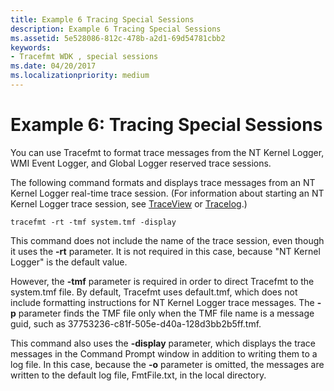 ```yaml
---
title: Example 6 Tracing Special Sessions
description: Example 6 Tracing Special Sessions
ms.assetid: 5e528086-812c-478b-a2d1-69d54781cbb2
keywords:
- Tracefmt WDK , special sessions
ms.date: 04/20/2017
ms.localizationpriority: medium
---
```


# Example 6: Tracing Special Sessions


You can use Tracefmt to format trace messages from the NT Kernel Logger, WMI Event Logger, and Global Logger reserved trace sessions.

The following command formats and displays trace messages from an NT Kernel Logger real-time trace session. (For information about starting an NT Kernel Logger trace session, see [TraceView](traceview.md) or [Tracelog](tracelog.md).)

```
tracefmt -rt -tmf system.tmf -display
```

This command does not include the name of the trace session, even though it uses the **-rt** parameter. It is not required in this case, because "NT Kernel Logger" is the default value.

However, the **-tmf** parameter is required in order to direct Tracefmt to the system.tmf file. By default, Tracefmt uses default.tmf, which does not include formatting instructions for NT Kernel Logger trace messages. The **-p** parameter finds the TMF file only when the TMF file name is a message guid, such as 37753236-c81f-505e-d40a-128d3bb2b5ff.tmf.

This command also uses the **-display** parameter, which displays the trace messages in the Command Prompt window in addition to writing them to a log file. In this case, because the **-o** parameter is omitted, the messages are written to the default log file, FmtFile.txt, in the local directory.

 

 





